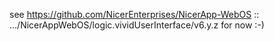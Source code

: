 see https://github.com/NicerEnterprises/NicerApp-WebOS :: .../NicerAppWebOS/logic.vividUserInterface/v6.y.z for now :-)
